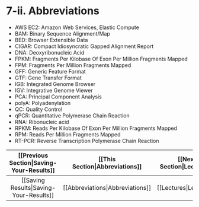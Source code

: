 # 7-ii. Abbreviations

* AWS EC2: Amazon Web Services, Elastic Compute
* BAM: Binary Sequence Alignment/Map
* BED: Browser Extensible Data
* CIGAR: Compact Idiosyncratic Gapped Alignment Report
* DNA: Deoxyribonucleic Acid
* FPKM: Fragments Per Kilobase Of Exon Per Million Fragments Mapped
* FPM: Fragments Per Million Fragments Mapped
* GFF: Generic Feature Format
* GTF: Gene Transfer Format
* IGB: Integrated Genome Browser
* IGV: Integrative Genome Viewer
* PCA: Principal Component Analysis
* polyA: Polyadenylation
* QC: Quality Control
* qPCR: Quantitative Polymerase Chain Reaction
* RNA: Ribonucleic acid
* RPKM: Reads Per Kilobase Of Exon Per Million Fragments Mapped
* RPM: Reads Per Million Fragments Mapped
* RT-PCR: Reverse Transcription Polymerase Chain Reaction

| [[Previous Section\|Saving-Your-Results]]  | [[This Section\|Abbreviations]]  | [[Next Section\|Lectures]] |
|:------------------------------:|:-------------------------------:|:-------------------------:|
| [[Saving Results\|Saving-Your-Results]]          | [[Abbreviations\|Abbreviations]] | [[Lectures\|Lectures]]     |

